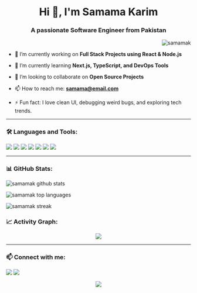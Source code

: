<!-- Title -->
<h1 align="center">Hi 👋, I'm Samama Karim</h1>
<h3 align="center">A passionate Software Engineer from Pakistan</h3>

<!-- Profile Views -->
<p align="right">
  <img src="https://komarev.com/ghpvc/?username=samamak&label=Profile%20views&color=0e75b6&style=flat" alt="samamak" />
</p>

<!-- About Section -->
- 🔭 I’m currently working on **Full Stack Projects using React & Node.js**

- 🌱 I’m currently learning **Next.js, TypeScript, and DevOps Tools**

- 👯 I’m looking to collaborate on **Open Source Projects**

- 📫 How to reach me: **samama@email.com**

- ⚡ Fun fact: I love clean UI, debugging weird bugs, and exploring tech trends.

---

<!-- Tech Stack -->
### 🛠️ Languages and Tools:
<p align="left">
  <img src="https://img.shields.io/badge/Python-3776AB?style=flat&logo=python&logoColor=white" />
  <img src="https://img.shields.io/badge/Java-007396?style=flat&logo=java&logoColor=white" />
  <img src="https://img.shields.io/badge/JavaScript-F7DF1E?style=flat&logo=javascript&logoColor=black" />
  <img src="https://img.shields.io/badge/React-61DAFB?style=flat&logo=react&logoColor=black" />
  <img src="https://img.shields.io/badge/Node.js-339933?style=flat&logo=node.js&logoColor=white" />
  <img src="https://img.shields.io/badge/MySQL-4479A1?style=flat&logo=mysql&logoColor=white" />
  <img src="https://img.shields.io/badge/Linux-FCC624?style=flat&logo=linux&logoColor=black" />
</p>

---

<!-- GitHub Stats -->
### 📊 GitHub Stats:
<p align="left">
  <img src="https://github-readme-stats.vercel.app/api?username=samamak&show_icons=true&theme=radical" alt="samamak github stats" />
</p>

<!-- Top Languages -->
<p align="left">
  <img src="https://github-readme-stats.vercel.app/api/top-langs/?username=samamak&layout=compact&theme=radical" alt="samamak top languages" />
</p>

<!-- GitHub Streak -->
<p align="left">
  <img src="https://github-readme-streak-stats.herokuapp.com/?user=samamak&theme=radical" alt="samamak streak" />
</p>

<!-- Activity Graph -->
### 📈 Activity Graph:
<p align="center">
  <img src="https://github-readme-activity-graph.vercel.app/graph?username=samamak&theme=react-dark&hide_border=true&area=true" />
</p>

---

<!-- Contact -->
### 📫 Connect with me:
<p align="left">
  <a href="https://linkedin.com/in/YOUR_LINKEDIN" target="blank"><img src="https://img.shields.io/badge/-LinkedIn-blue?style=flat&logo=linkedin&logoColor=white"/></a>
  <a href="mailto:youremail@gmail.com"><img src="https://img.shields.io/badge/-Gmail-D14836?style=flat&logo=gmail&logoColor=white"/></a>
</p>

<!-- Footer -->
<p align="center">
  <img src="https://capsule-render.vercel.app/api?type=waving&color=gradient&height=100&section=footer"/>
</p>
